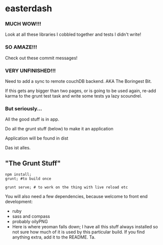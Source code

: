 # easterdash

### MUCH WOW!!!

Look at all these libraries I cobbled together and tests I didn't write!

### SO AMAZE!!!

Check out these commit messages!

### VERY UNFINISHED!!!

Need to add a sync to remote couchDB backend. AKA The Boringest Bit.

If this gets any bigger than two pages, or is going to be used again, re-add
karma to the grunt test task and write some tests ya lazy scoundrel.


### But seriously...

All the good stuff is in app.

Do all the grunt stuff (below) to make it an application

Application will be found in dist

Das ist alles.


## "The Grunt Stuff"

    npm install;
    grunt; #to build once

    grunt serve; # to work on the thing with live reload etc


You will also need a few dependencies, because welcome to front end development:

  * ruby
  * sass and compass
  * probably oilyPNG
  * Here is where yeoman falls down; I have all this stuff always installed so not sure how much of it is used by this particular build. If you find anything extra, add it to the README. Ta.
